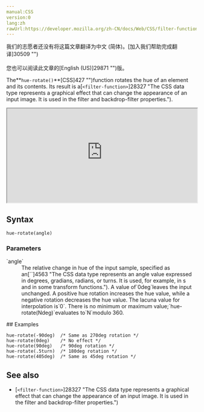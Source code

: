 ```yaml
---
manual:CSS
version:0
lang:zh
rawUrl:https://developer.mozilla.org/zh-CN/docs/Web/CSS/filter-function/hue-rotate
---
```




<bdi>我们的志愿者还没有将这篇文章翻译为<bdi>中文 (简体)</bdi>。[加入我们帮助完成翻译]30509 "")<br></br>您也可以阅读此文章的[English (US)]29871 "")版。</bdi>






The**`hue-rotate()`**[CSS]427 "")function rotates the hue of an element and its contents. Its result is a[`<filter-function>`]28327 "The <filter-function> CSS data type represents a graphical effect that can change the appearance of an input image. It is used in the filter and backdrop-filter properties.").

<iframe src='https://interactive-examples.mdn.mozilla.net/pages/css/function-hue-rotate.html' width='100%' height='250'></iframe>

## Syntax<a name="Syntax"></a>

```
hue-rotate(angle)
```

### Parameters<a name="Parameters"></a>
<dl><dt id=''>`angle`</dt><dd>The relative change in hue of the input sample, specified as an[`<angle>`]4563 "The <angle> CSS data type represents an angle value expressed in degrees, gradians, radians, or turns. It is used, for example, in <gradient>s and in some transform functions."). A value of`0deg`leaves the input unchanged. A positive hue rotation increases the hue value, while a negative rotation decreases the hue value. The lacuna value for interpolation is`0`. There is no minimum or maximum value;`hue-rotate(Ndeg)`evaluates to`N`modulo 360.</dd></dl>
## Examples<a name="Examples"></a>

```
hue-rotate(-90deg)  /* Same as 270deg rotation */
hue-rotate(0deg)    /* No effect */
hue-rotate(90deg)   /* 90deg rotation */
hue-rotate(.5turn)  /* 180deg rotation */
hue-rotate(405deg)  /* Same as 45deg rotation */
```

## See also<a name="See_also"></a>

* [`<filter-function>`]28327 "The <filter-function> CSS data type represents a graphical effect that can change the appearance of an input image. It is used in the filter and backdrop-filter properties.")



